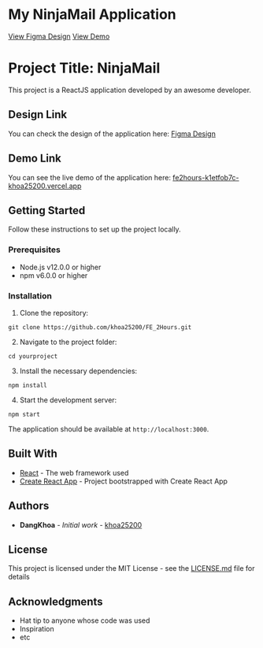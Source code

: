 # My NinjaMail Application
[View Figma Design](https://www.figma.com/file/f2AeYFx4xphDE0YZzfYiFz/B%C3%A0i-Test-Frontend?node-id=1-2&t=I2pzLTnkOuHnU1qy-0)
[View Demo](https://fe2hours-k1etfob7c-khoa25200.vercel.app)



# Project Title: NinjaMail

This project is a ReactJS application developed by an awesome developer. 

## Design Link

You can check the design of the application here: [Figma Design](https://www.figma.com/file/f2AeYFx4xphDE0YZzfYiFz/B%C3%A0i-Test-Frontend?node-id=1-2&t=I2pzLTnkOuHnU1qy-0)

## Demo Link

You can see the live demo of the application here: [fe2hours-k1etfob7c-khoa25200.vercel.app](https://fe2hours-k1etfob7c-khoa25200.vercel.app)

## Getting Started

Follow these instructions to set up the project locally.

### Prerequisites

- Node.js v12.0.0 or higher
- npm v6.0.0 or higher

### Installation

1. Clone the repository:

```
git clone https://github.com/khoa25200/FE_2Hours.git
```

2. Navigate to the project folder:

```
cd yourproject
```

3. Install the necessary dependencies:

```
npm install
```

4. Start the development server:

```
npm start
```

The application should be available at `http://localhost:3000`.

## Built With

- [React](https://reactjs.org/) - The web framework used
- [Create React App](https://create-react-app.dev/) - Project bootstrapped with Create React App

## Authors

- **DangKhoa** - *Initial work* - [khoa25200](https://github.com/khoa25200)

## License

This project is licensed under the MIT License - see the [LICENSE.md](LICENSE.md) file for details

## Acknowledgments

- Hat tip to anyone whose code was used
- Inspiration
- etc